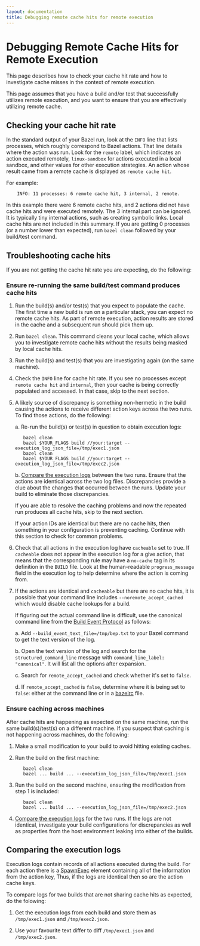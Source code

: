 ```yaml
---
layout: documentation
title: Debugging remote cache hits for remote execution
---
```


# Debugging Remote Cache Hits for Remote Execution

This page describes how to check your cache hit rate and how to investigate
cache misses in the context of remote execution.

This page assumes that you have a build and/or test that successfully
utilizes remote execution, and you want to ensure that you are effectively
utilizing remote cache.

## Checking your cache hit rate

In the standard output of your Bazel run, look at the `INFO` line that lists
processes, which roughly correspond to Bazel actions. That line details
where the action was run. Look for the `remote` label, which indicates an action
executed remotely, `linux-sandbox` for actions executed in a local sandbox,
and other values for other execution strategies. An action whose result came
from a remote cache is displayed as `remote cache hit`.

For example:

        INFO: 11 processes: 6 remote cache hit, 3 internal, 2 remote.

In this example there were 6 remote cache hits, and 2 actions did not have
cache hits and were executed remotely. The 3 internal part can be ignored. 
It is typically tiny internal actions, such as creating symbolic links. Local 
cache hits are not included in this summary. If you are getting 0 processes 
(or a number lower than expected), run `bazel clean` followed by your build/test 
command.

## Troubleshooting cache hits

If you are not getting the cache hit rate you are expecting, do the following:

### Ensure re-running the same build/test command produces cache hits

1. Run the build(s) and/or test(s) that you expect to populate the cache. The
   first time a new build is run on a particular stack, you can expect no remote
   cache hits. As part of remote execution, action results are stored in the
   cache and a subsequent run should pick them up.

2. Run `bazel clean`. This command cleans your local cache, which allows
   you to investigate remote cache hits without the results being masked by
   local cache hits.

3. Run the build(s) and test(s) that you are investigating again (on the same
   machine).

4. Check the `INFO` line for cache hit rate. If you see no processes except
   `remote cache hit` and `internal`, then your cache is being correctly populated and
   accessed. In that case, skip to the next section.

5. A likely source of discrepancy is something non-hermetic in the build causing
   the actions to receive different action keys across the two runs. To find
   those actions, do the following:

   a. Re-run the build(s) or test(s) in question to obtain execution logs:

          bazel clean
          bazel $YOUR_FLAGS build //your:target --execution_log_json_file=/tmp/exec1.json
          bazel clean
          bazel $YOUR_FLAGS build //your:target --execution_log_json_file=/tmp/exec2.json

   b. [Compare the execution logs](#comparing-the-execution-logs) between the
      two runs. Ensure that the actions are identical across the two log files.
      Discrepancies provide a clue about the changes that occurred between the
      runs. Update your build to eliminate those discrepancies.

   If you are able to resolve the caching problems and now the repeated run
   produces all cache hits, skip to the next section.

   If your action IDs are identical but there are no cache hits, then something
   in your configuration is preventing caching. Continue with this section to
   check for common problems.

5. Check that all actions in the execution log have `cacheable` set to true. If
   `cacheable` does not appear in the execution log for a give action, that
   means that the corresponding rule may have a `no-cache` tag in its
   definition in the `BUILD` file. Look at the human-readable `progress_message`
   field in the execution log to help determine where the action is coming from.

6. If the actions are identical and `cacheable` but there are no cache hits, it
   is possible that your command line includes `--noremote_accept_cached` which
   would disable cache lookups for a build.

   If figuring out the actual command line is difficult, use the canonical
   command line from the
   [Build Event Protocol](/build-event-protocol.html)
   as follows:

   a. Add `--build_event_text_file=/tmp/bep.txt` to your Bazel command to get
    the text version of the log.

   b. Open the text version of the log and search for the
    `structured_command_line` message with `command_line_label: "canonical"`.
    It will list all the options after expansion.

   c. Search for `remote_accept_cached` and check whether it's set to `false`.

   d. If `remote_accept_cached` is `false`, determine where it is being
      set to `false`: either at the command line or in a
      [bazelrc](/guide.html#where-are-the-bazelrc-files) file.

### Ensure caching across machines

After cache hits are happening as expected on the same machine, run the
same build(s)/test(s) on a different machine. If you suspect that caching is
not happening across machines, do the following:

1. Make a small modification to your build to avoid hitting existing caches.

2. Run the build on the first machine:

          bazel clean
          bazel ... build ... --execution_log_json_file=/tmp/exec1.json

3. Run the build on the second machine, ensuring the modification from step 1
   is included:

          bazel clean
          bazel ... build ... --execution_log_json_file=/tmp/exec2.json

4. [Compare the execution logs](#comparing-the-execution-logs) for the two
    runs. If the logs are not identical, investigate your build configurations
    for discrepancies as well as properties from the host environment leaking
    into either of the builds.

## Comparing the execution logs

Execution logs contain records of all actions executed during the build. For
each action there is a
[SpawnExec](https://github.com/bazelbuild/bazel/blob/42389d9468a954f3793a19f8e026b022b39aefca/src/main/protobuf/spawn.proto#L67)
element containing all of the information from the action key, Thus, if the
logs are identical then so are the action cache keys.

To compare logs for two builds that are not sharing cache hits as expected,
do the folowing:

1. Get the execution logs from each build and store them as `/tmp/exec1.json` and
   `/tmp/exec2.json`.

2. Use your favourite text differ to diff `/tmp/exec1.json` and
   `/tmp/exec2.json`.
